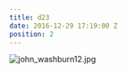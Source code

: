 ```yaml
---
title: d23
date: 2016-12-29 17:19:00 Z
position: 2
---
```


![john_washburn12.jpg](/uploads/john_washburn12.jpg)